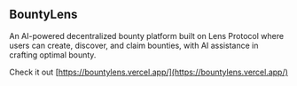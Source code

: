 ## BountyLens

An AI-powered decentralized bounty platform built on Lens Protocol where users can create, discover, and claim bounties, with AI assistance in crafting optimal bounty.

Check it out [https://bountylens.vercel.app/](https://bountylens.vercel.app/)
